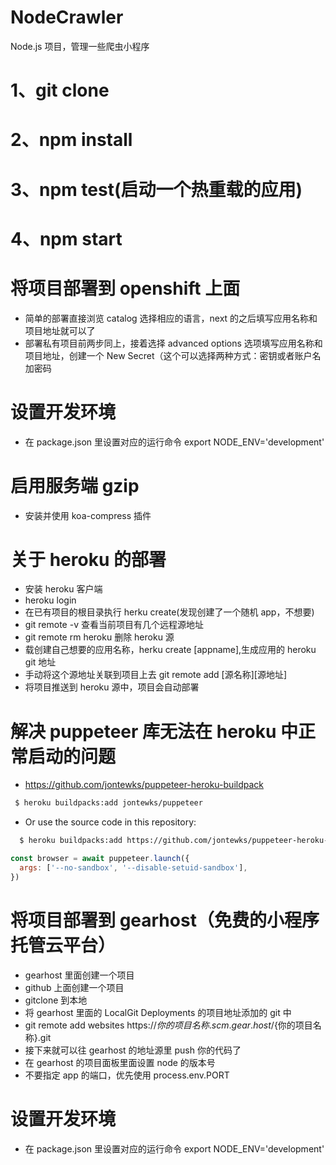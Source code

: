 # NodeCrawler

Node.js 项目，管理一些爬虫小程序

# 1、git clone

# 2、npm install

# 3、npm test(启动一个热重载的应用)

# 4、npm start

# 将项目部署到 openshift 上面

- 简单的部署直接浏览 catalog 选择相应的语言，next 的之后填写应用名称和项目地址就可以了
- 部署私有项目前两步同上，接着选择 advanced options 选项填写应用名称和项目地址，创建一个 New Secret（这个可以选择两种方式：密钥或者账户名加密码

# 设置开发环境

- 在 package.json 里设置对应的运行命令 export NODE_ENV='development'

# 启用服务端 gzip

- 安装并使用 koa-compress 插件

# 关于 heroku 的部署

- 安装 heroku 客户端
- heroku login
- 在已有项目的根目录执行 herku create(发现创建了一个随机 app，不想要)
- git remote -v 查看当前项目有几个远程源地址
- git remote rm heroku 删除 heroku 源
- 载创建自己想要的应用名称，herku create [appname],生成应用的 heroku git 地址
- 手动将这个源地址关联到项目上去 git remote add [源名称][源地址]
- 将项目推送到 heroku 源中，项目会自动部署

# 解决 puppeteer 库无法在 heroku 中正常启动的问题

- https://github.com/jontewks/puppeteer-heroku-buildpack

```Bash
 $ heroku buildpacks:add jontewks/puppeteer
```

- Or use the source code in this repository:

```Bash
  $ heroku buildpacks:add https://github.com/jontewks/puppeteer-heroku-buildpack.git
```

```javascript
const browser = await puppeteer.launch({
  args: ['--no-sandbox', '--disable-setuid-sandbox'],
})
```

# 将项目部署到 gearhost（免费的小程序托管云平台）

- gearhost 里面创建一个项目
- github 上面创建一个项目
- gitclone 到本地
- 将 gearhost 里面的 LocalGit Deployments 的项目地址添加的 git 中
- git remote add websites https://${你的项目名称}.scm.gear.host/${你的项目名称}.git
- 接下来就可以往 gearhost 的地址源里 push 你的代码了
- 在 gearhost 的项目面板里面设置 node 的版本号
- 不要指定 app 的端口，优先使用 process.env.PORT

# 设置开发环境

- 在 package.json 里设置对应的运行命令 export NODE_ENV='development'
